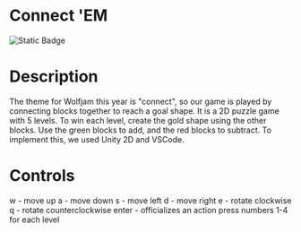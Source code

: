 # Connect 'EM #

![Static Badge](https://img.shields.io/badge/Contributors%20-%20four-blue)


# Description #
The theme for Wolfjam this year is "connect", so our game is played by connecting blocks together to reach a goal shape. It is a 2D puzzle game with 5 levels. To win each level, create the gold shape using the other blocks. Use the green blocks to add, and the red blocks to subtract. To implement this, we used Unity 2D and VSCode.

# Controls #

w - move up
a - move down
s - move left
d - move right
e - rotate clockwise
q - rotate counterclockwise
enter - officializes an action
press numbers 1-4 for each level
